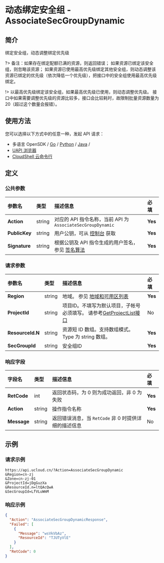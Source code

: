 # 动态绑定安全组 - AssociateSecGroupDynamic

## 简介

绑定安全组，动态调整绑定优先级

?> 备注：如果存在绑定配额已满的资源，则返回错误； 如果资源已绑定该安全组，则忽略该资源； 如果资源已使用最高优先级绑定其他安全组，则动态调整该资源已绑定的优先级（依次降低一个优先级），把接口中的安全组使用最高优先级绑定。

!> 以最高优先级绑定该安全组，如果最高优先级已使用，则动态调整优先级。 接口中如果需要调整优先级的资源比较多，接口会比较耗时，故限制批量资源数量为 20（超过这个数量会报错）。


## 使用方法

您可以选择以下方式中的任意一种，发起 API 请求：
- 多语言 OpenSDK / [Go](https://github.com/ucloud/ucloud-sdk-go) / [Python](https://github.com/ucloud/ucloud-sdk-python3) / [Java](https://github.com/ucloud/ucloud-sdk-java) /
- [UAPI 浏览器](https://console.ucloud.cn/uapi/detail?id=AssociateSecGroupDynamic)
- [CloudShell 云命令行](https://shell.ucloud.cn/)


## 定义

### 公共参数

| 参数名 | 类型 | 描述信息 | 必填 |
|:---|:---|:---|:---|
| **Action**     | string  | 对应的 API 指令名称，当前 API 为 `AssociateSecGroupDynamic`                        | **Yes** |
| **PublicKey**  | string  | 用户公钥，可从 [控制台](https://console.ucloud.cn/uapi/apikey) 获取                                             | **Yes** |
| **Signature**  | string  | 根据公钥及 API 指令生成的用户签名，参见 [签名算法](api/summary/signature.md)  | **Yes** |

### 请求参数

| 参数名 | 类型 | 描述信息 | 必填 |
|:---|:---|:---|:---|
| **Region** | string | 地域。 参见 [地域和可用区列表](https://docs.ucloud.cn/api/summary/regionlist) |**Yes**|
| **ProjectId** | string | 项目ID。不填写为默认项目，子帐号必须填写。 请参考[GetProjectList接口](https://docs.ucloud.cn/api/summary/get_project_list) |No|
| **ResourceId.N** | string | 资源短 ID 数组。支持数组模式。Type 为 string 数组。 |**Yes**|
| **SecGroupId** | string | 安全组ID |**Yes**|

### 响应字段

| 字段名 | 类型 | 描述信息 | 必填 |
|:---|:---|:---|:---|
| **RetCode** | int | 返回状态码，为 0 则为成功返回，非 0 为失败 |**Yes**|
| **Action** | string | 操作指令名称 |**Yes**|
| **Message** | string | 返回错误消息，当 `RetCode` 非 0 时提供详细的描述信息 |No|




## 示例

### 请求示例
    
```
https://api.ucloud.cn/?Action=AssociateSecGroupDynamic
&Region=cn-zj
&Zone=cn-zj-01
&ProjectId=jDgGuzXa
&ResourceId.n=ltQAcQwA
&SecGroupId=LfVLuWmM
```

### 响应示例
    
```json
{
  "Action": "AssociateSecGroupDynamicResponse",
  "Failed": [
    {
      "Message": "wsVkVbAz",
      "ResourceId": "TJUTyVlE"
    }
  ],
  "RetCode": 0
}
```





